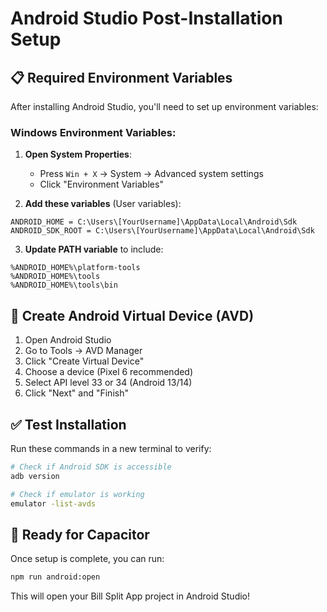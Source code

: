 # Android Studio Post-Installation Setup

## 📋 Required Environment Variables

After installing Android Studio, you'll need to set up environment variables:

### Windows Environment Variables:

1. **Open System Properties**:
   - Press `Win + X` → System → Advanced system settings
   - Click "Environment Variables"

2. **Add these variables** (User variables):

```
ANDROID_HOME = C:\Users\[YourUsername]\AppData\Local\Android\Sdk
ANDROID_SDK_ROOT = C:\Users\[YourUsername]\AppData\Local\Android\Sdk
```

3. **Update PATH variable** to include:
```
%ANDROID_HOME%\platform-tools
%ANDROID_HOME%\tools
%ANDROID_HOME%\tools\bin
```

## 🎯 Create Android Virtual Device (AVD)

1. Open Android Studio
2. Go to Tools → AVD Manager
3. Click "Create Virtual Device"
4. Choose a device (Pixel 6 recommended)
5. Select API level 33 or 34 (Android 13/14)
6. Click "Next" and "Finish"

## ✅ Test Installation

Run these commands in a new terminal to verify:

```bash
# Check if Android SDK is accessible
adb version

# Check if emulator is working
emulator -list-avds
```

## 🚀 Ready for Capacitor

Once setup is complete, you can run:

```bash
npm run android:open
```

This will open your Bill Split App project in Android Studio!
